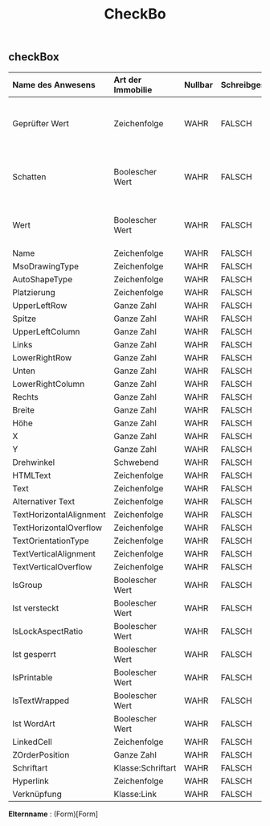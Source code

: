 ﻿---
title: CheckBo
second_title: Aspose.Cells Cloud Documen
type: docs
url: /de/specification/model/checkbox/
description: "Aspose.Cells Cloud-Modellspezifikation: CheckBox. Bearbeiten Sie mühelos Excel und andere Tabellenkalkulationsdokumente mit Funktionen wie Öffnen, Generieren, Bearbeiten, Teilen, Zusammenführen, Vergleichen und Konvertieren"
weight: 50
---
## **checkBox**

 

| Name des Anwesens| Art der Immobilie| Nullbar| Schreibgeschützt| Standardwert| Beschreibung|
|:- |:- |:- |:- |:- |:- |
| Geprüfter Wert| Zeichenfolge| WAHR| FALSCH|| Ruft den Wert des Kontrollkästchens ab oder legt ihn fest.|
| Schatten| Boolescher Wert| WAHR| FALSCH|| Gibt an, ob das Kombinationsfeld über eine 3D-Schattierung verfügt.|
| Wert| Boolescher Wert| WAHR| FALSCH|| Gibt an, ob das Kontrollkästchen aktiviert ist oder nicht.|
| Name| Zeichenfolge| WAHR| FALSCH|||
| MsoDrawingType| Zeichenfolge| WAHR| FALSCH|||
| AutoShapeType| Zeichenfolge| WAHR| FALSCH|||
| Platzierung| Zeichenfolge| WAHR| FALSCH|||
| UpperLeftRow| Ganze Zahl| WAHR| FALSCH|||
| Spitze| Ganze Zahl| WAHR| FALSCH|||
| UpperLeftColumn| Ganze Zahl| WAHR| FALSCH|||
| Links| Ganze Zahl| WAHR| FALSCH|||
| LowerRightRow| Ganze Zahl| WAHR| FALSCH|||
| Unten| Ganze Zahl| WAHR| FALSCH|||
| LowerRightColumn| Ganze Zahl| WAHR| FALSCH|||
| Rechts| Ganze Zahl| WAHR| FALSCH|||
| Breite| Ganze Zahl| WAHR| FALSCH|||
| Höhe| Ganze Zahl| WAHR| FALSCH|||
| X| Ganze Zahl| WAHR| FALSCH|||
| Y| Ganze Zahl| WAHR| FALSCH|||
| Drehwinkel| Schwebend| WAHR| FALSCH|||
| HTMLText| Zeichenfolge| WAHR| FALSCH|||
| Text| Zeichenfolge| WAHR| FALSCH|||
| Alternativer Text| Zeichenfolge| WAHR| FALSCH|||
| TextHorizontalAlignment| Zeichenfolge| WAHR| FALSCH|||
| TextHorizontalOverflow| Zeichenfolge| WAHR| FALSCH|||
| TextOrientationType| Zeichenfolge| WAHR| FALSCH|||
| TextVerticalAlignment| Zeichenfolge| WAHR| FALSCH|||
| TextVerticalOverflow| Zeichenfolge| WAHR| FALSCH|||
| IsGroup| Boolescher Wert| WAHR| FALSCH|||
| Ist versteckt| Boolescher Wert| WAHR| FALSCH|||
| IsLockAspectRatio| Boolescher Wert| WAHR| FALSCH|||
| Ist gesperrt| Boolescher Wert| WAHR| FALSCH|||
| IsPrintable| Boolescher Wert| WAHR| FALSCH|||
| IsTextWrapped| Boolescher Wert| WAHR| FALSCH|||
| Ist WordArt| Boolescher Wert| WAHR| FALSCH|||
| LinkedCell| Zeichenfolge| WAHR| FALSCH|||
| ZOrderPosition| Ganze Zahl| WAHR| FALSCH|||
| Schriftart| Klasse:Schriftart| WAHR| FALSCH|||
| Hyperlink| Zeichenfolge| WAHR| FALSCH|||
| Verknüpfung| Klasse:Link| WAHR| FALSCH|||

**Elternname** : (Form)[Form]